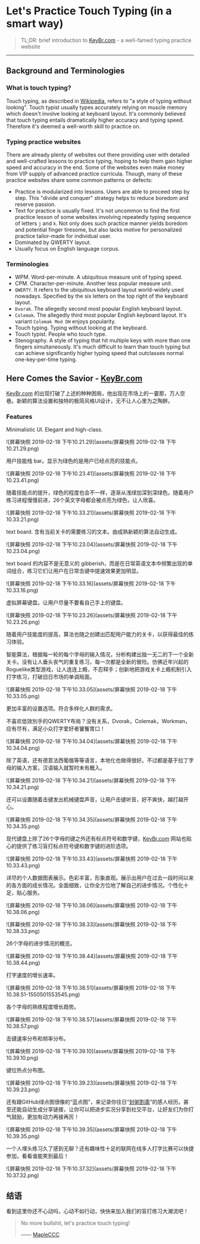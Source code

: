 
# Let's Practice Touch Typing (in a smart way)

> TL;DR: brief introduction to [KeyBr.com](keybr.com) - a well-famed typing practice website

---

## Background and Terminologies

### What is touch typing?

Touch typing, as described in [Wikipedia](https://en.wikipedia.org/wiki/Touch_typing), refers to "a style of typing without looking". Touch typist usually types accurately relying on muscle memory which doesn't involve looking at keyboard layout. It's commonly believed that touch typing entails dramatically higher accuracy and typing speed. Therefore it's deemed a well-worth skill to practice on.

### Typing practice websites

There are already plenty of websites out there providing user with detailed and well-crafted lessons to practice typing, hoping to help them gain higher speed and accuracy in the end. Some of the websites even make money from VIP supply of advanced practice curricula. Though, many of these practice websites share some common patterns or defects:

- Practice is modularized into lessons. Users are able to proceed step by step. This "divide and conquer" strategy helps to reduce boredom and reserve passion.
- Text for practice is usually fixed. It's not uncommon to find the first practice lesson of some websites involving repeatedly typing sequence of letters `j` and `k`. Not only does such practice manner yields boredom and potential finger tiresome, but also lacks motive for personalized practice tailor-made for individual user.
- Dominated by QWERTY layout.
- Usually focus on English language corpus.

### Terminologies

- WPM. Word-per-minute. A ubiquitous measure unit of typing speed.
- CPM. Character-per-minute. Another less popular measure unit.
- `QWERTY`. It refers to the ubiquitous keyboard layout world-widely used nowadays. Specified by the six letters on the top right of the keyboard layout.
- `Dvorak`. The allegedly second most popular English keyboard layout.
- `Colemak`. The allegedly third most popular English keyboard layout. It's variant `Colemak Mod DH` enjoys popularity.
- Touch typing. Typing without looking at the keyboard.
- Touch typist. People who touch type.
- Stenography. A style of typing that hit multiple keys with more than one fingers simultaneously. It's much difficult to learn than touch typing but can achieve significantly higher typing speed that outclasses normal one-key-per-time typing.

## Here Comes the Savior - [KeyBr.com](keybr.com)

[KeyBr.com](keybr.com) 的出现打破了上述的种种困局，他出现在市场上的一霎那，万人空巷。新颖的算法设置和独特的极简风格UI设计，无不让人心里为之陶醉。

### Features

Minimalistic UI. Elegant and high-class.

![屏幕快照 2019-02-18 下午10.21.29](assets/屏幕快照 2019-02-18 下午10.21.29.png)

用户技能栈 bar。显示为绿色的是用户已经点亮的技能点。

![屏幕快照 2019-02-18 下午10.23.41](assets/屏幕快照 2019-02-18 下午10.23.41.png)

随着技能点的提升，绿色的程度也会不一样，逐渐从浅绿加深到深绿色。随着用户练习进程慢慢前进，26个英文字母都会被点亮为绿色，让人欣喜。

![屏幕快照 2019-02-18 下午10.33.21](assets/屏幕快照 2019-02-18 下午10.33.21.png)

text board. 含有当前关卡的需要练习的文本。由成熟新颖的算法自动生成。

![屏幕快照 2019-02-18 下午10.23.04](assets/屏幕快照 2019-02-18 下午10.23.04.png)

text board 的内容不是无意义的 gibberish，而是在日常英语文本中频繁出现的单词组合，练习它们让用户在日常击键中提速效果更加明显。

![屏幕快照 2019-02-18 下午10.33.16](assets/屏幕快照 2019-02-18 下午10.33.16.png)

虚拟屏幕键盘。让用户尽量不要看自己手上的键盘。

![屏幕快照 2019-02-18 下午10.23.26](assets/屏幕快照 2019-02-18 下午10.23.26.png)

随着用户技能度的提高，算法也随之创建出匹配用户能力的关卡，以获得最佳的练习体验。

智能算法，根据每一轮的每个字母的输入情况，分析构建出独一无二的下一个全新关卡。没有让人垂头丧气的重复练习，每一次都是全新的冒险。仿佛近年兴起的Roguelike类型游戏，让人连连上瘾，不忍释手；创新地把游戏关卡上瘾机制引入打字练习，打破旧日市场的单调局面。

![屏幕快照 2019-02-18 下午10.33.05](assets/屏幕快照 2019-02-18 下午10.33.05.png)

更加丰富的设置选项。符合多样化人群的需求。

不喜欢低效別手的QWERTY布局？没有关系，Dvorak，Colemak，Workman，应有尽有，满足小众打字爱好者饕餮胃口！

![屏幕快照 2019-02-18 下午10.34.04](assets/屏幕快照 2019-02-18 下午10.34.04.png)

除了英语，还有德意法西葡俄等等语言，本地化也做得很好。不过都是基于拉丁字母的输入方案，汉语输入就暂时未有概入。

![屏幕快照 2019-02-18 下午10.34.21](assets/屏幕快照 2019-02-18 下午10.34.21.png)

还可以设置随着击键发出机械键盘声音，让用户击键听音，好不爽快，越打越开心。

![屏幕快照 2019-02-18 下午10.34.35](assets/屏幕快照 2019-02-18 下午10.34.35.png)

现代键盘上除了26个字母的键之外还有标点符号和数字键，[KeyBr.com](keybr.com) 网站也贴心的提供了练习盲打标点符号键和数字键的进阶选项。

![屏幕快照 2019-02-18 下午10.33.43](assets/屏幕快照 2019-02-18 下午10.33.43.png)

详尽的个人数据图表展示。色彩丰富，形象直观。展示出用户在过去一段时间以来的各方面的成长情况。全面细致，让你全方位地了解自己的进步情况。个性化十足，贴心服务。

![屏幕快照 2019-02-18 下午10.38.06](assets/屏幕快照 2019-02-18 下午10.38.06.png)

![屏幕快照 2019-02-18 下午10.38.33](assets/屏幕快照 2019-02-18 下午10.38.33.png)

26个字母的进步情况的概览。

![屏幕快照 2019-02-18 下午10.38.44](assets/屏幕快照 2019-02-18 下午10.38.44.png)

打字速度的增长速率。

![屏幕快照 2019-02-18 下午10.38.51](assets/屏幕快照 2019-02-18 下午10.38.51-1550501553545.png)

各个字母的熟练程度增长趋势。

![屏幕快照 2019-02-18 下午10.38.57](assets/屏幕快照 2019-02-18 下午10.38.57.png)

击键速率分布和频率分布。

![屏幕快照 2019-02-18 下午10.39.10](assets/屏幕快照 2019-02-18 下午10.39.10.png)

键位热点分布图。

![屏幕快照 2019-02-18 下午10.39.23](assets/屏幕快照 2019-02-18 下午10.39.23.png)

还有跟GitHub绿点图很像的“蓝点图”，来记录你往日“[划粥割齑](https://baike.baidu.com/item/%E5%88%92%E7%B2%A5%E5%89%B2%E9%BD%91)”的感人经历。甚至还能自动生成分享链接，让你可以把进步实况分享到社交平台，让好友们为你打气鼓励，更加有动力再接再厉！

![屏幕快照 2019-02-18 下午10.39.35](assets/屏幕快照 2019-02-18 下午10.39.35.png)

一个人埋头练习久了感到无聊？还有趣味性十足的联网在线多人打字比赛可以快捷参加，看看谁能笑到最后！

![屏幕快照 2019-02-18 下午10.37.32](assets/屏幕快照 2019-02-18 下午10.37.32.png)

## 结语

看到这里你还不心动吗，心动不如行动，快快来加入我们的盲打练习大潮流吧！

> No more bullshit, let's practice touch typing!
>
> —— [MapleCCC](https://mapleccc.github.io)